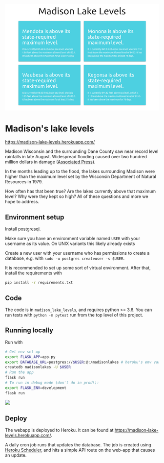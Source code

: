 ![](/static/website-image.png)

# Madison's lake levels

https://madison-lake-levels.herokuapp.com/

Madison Wisconsin and the surrounding Dane County saw near record level rainfalls in late August. Widespread flooding caused over two hundred million dollars in damage ([Associated Press](https://apnews.com/15a2ca91bcb94840bceb192365cf01a1)).

In the months leading up to the flood, the lakes surrounding Madison were higher than the maximum level set by the Wisconsin Department of Natural Resources in 1979.

How often has that been true? Are the lakes currently above that maximum level? Why were they kept so high? All of these questions and more we hope to address.

## Environment setup

Install [postgresql](https://www.postgresql.org/download/).

Make sure you have an environment variable named `USER` with your username as its value. On UNIX variants this likely already exists

Create a new user with your username who has permissions to create a database, e.g. with `sudo -u postgres createuser -s $USER`.

It is recommended to set up some sort of virtual environment. After that, install the requirements with

```bash
pip install -r requirements.txt
```

## Code

The code is in `madison_lake_levels`, and requires python >= 3.6. You can run tests with `python -m pytest` run from the top level of this project.

## Running locally

Run with

```bash
# Get env set up
export FLASK_APP=app.py
export DATABASE_URL=postgres://$USER:@:/madisonlakes # heroku's env var format
createdb madisonlakes -U $USER
# Run the app
flask run
# To run in debug mode (don't do in prod!):
export FLASK_ENV=development
flask run
```

![](https://travis-ci.com/kbrose/madison-lake-levels.svg?branch=master)

## Deploy

The webapp is deployed to Heroku. It can be found at https://madison-lake-levels.herokuapp.com/.

A daily cron job runs that updates the database. The job is created using [Heroku Scheduler](https://devcenter.heroku.com/articles/scheduler), and hits a simple API route on the web-app that causes an update.
